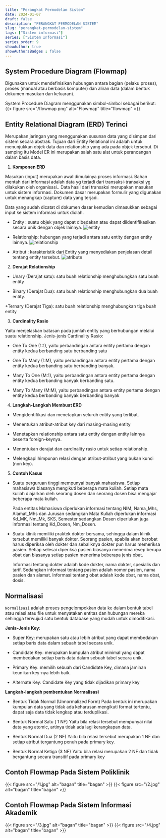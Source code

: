 ```yaml
---
title: "Perangkat Permodelan Sistem"
date: 2024-01-07
draft: false
description: "PERANGKAT PERMODELAN SISTEM"
slug: "perangkat-permodelan-sistem"
tags: ["Sistem informasi"]
series: ["Sistem Informasi"]
series_order: 9
showAuthor: true
showAuthorsBadges : false
---
```


## System Procedure Diagram (Flowmap)
Digunakan untuk mendefinisikan hubungan antara bagian (pelaku proses), proses (manual atau berbasis komputer) dan aliran data (dalam bentuk dokumen masukan dan keluaran).

System Procedure Diagram menggunakan simbol-simbol sebagai berikut:
{{< figure src="/flowmap.png" alt="Flowmap" title="flowmap" >}}

## Entity Relational Diagram (ERD) Terinci

Merupakan jaringan yang menggunakan susunan data yang disimpan dari sistem secara abstrak. Tujuan dari Entity Relational ini adalah untuk menunjukkan objek data dan relationship yang ada pada objek tersebut. Di samping itu Model ER ini merupakan salah satu alat untuk perancangan dalam basis data.

1. **Komponen ERD**

Masukan (input) merupakan awal dimulainya proses informasi. Bahan mentah dari informasi adalah data yg terjadi dari transaksi-transaksi yg dilakukan oleh organisasi.. Data hasil dari transaksi merupakan masukan untuk sistem informasi. Dokumen dasar merupakan formulir yang digunakan untuk menangkap (capture) data yang terjadi. 

Data yang sudah dicatat di dokumen dasar kemudian dimasukkan sebagai input ke sistem informasi untuk diolah.

+ Entity : suatu objek yang dapat dibedakan atau dapat diidentifikasikan secara unik dengan objek lainnya.
![entity](https://ahmadmaulana120504.netlify.app/Public/1.png "Entity simbol")

+ Relationship: hubungan yang terjadi antara satu entity dengan entity lainnya.
![relationship](https://ahmadmaulana120504.netlify.app/Public/2.png "Relationship simbol")

+ Atribut : karakteristik dari Entity yang menyediakan penjelasan detail tentang entity tersebut.
![atribute](https://ahmadmaulana120504.netlify.app/Public/3.png "Atribut simbol")

2. **Derajat Relationship**

+ Unary (Derajat satu): satu buah relationship menghubungkan satu buah entity

+ Binary (Derajat Dua): satu buah relationship menghubungkan dua buah entity.

+Ternary (Derajat Tiga): satu buah relationship menghubungkan tiga buah entity

3. **Cardinality Rasio**

Yaitu menjelaskan batasan pada jumlah entity yang berhubungan melalui suatu relationship. Jenis-jenis Cardinality Rasio:
+ One To One (1:1), yaitu perbandingan antara entity pertama dengan entity kedua berbanding satu berbanding satu

+ One To Many (1:M), yaitu perbandingan antara entity pertama dengan entity kedua berbanding satu berbanding banyak.

+ Many To One (M:1), yaitu perbandingan antara entity pertama dengan entity kedua berbanding banyak berbanding satu.

+ Many To Many (M:M), yaitu perbandingan antara entity pertama dengan entity kedua berbanding banyak berbanding banyak

4. **Langkah-Langkah Membuat ERD**

+ Mengidentifikasi dan menetapkan seluruh entity yang terlibat.

+ Menentukan atribut-atribut key dari masing-masing entity

+ Menetapkan relationship antara satu entity dengan entity lainnya beserta foreign-keynya.

+ Menentukan derajat dan cardinality rasio untuk setiap relationship.

+ Melengkapi himpunan relasi dengan atribut-atribut yang bukan kunci (non key).

5. **Contoh Kasus**

+ Suatu perguruan tinggi mempunyai banyak mahasiswa. Setiap mahasiswa biasanya mengikuti beberapa mata kuliah. Setiap mata kuliah diajarkan oleh seorang dosen dan seorang dosen bisa mengajar beberapa mata kuliah. 

    Pada entitas Mahasiswa diperlukan informasi tentang NIM, Nama_Mhs, Alamat_Mhs dan Jurusan sedangkan Mata Kuliah diperlukan informasi Kd_MK, Nm_Mk, SKS, Semester sedangkan Dosen diperlukan juga informasi tentang Kd_Dosen, Nm_Dosen.

+ Suatu klinik memiliki praktek dokter bersama, sehingga dalam klinik tersebut memiliki banyak dokter. Seorang pasien, apabila akan berobat harus diperiksa oleh dokter dan sebaliknya dokter pun harus memeriksa pasien. Setiap selesai diperiksa pasien biasanya menerima resep berupa obat dan biasanya setiap pasien menerima beberapa jenis obat.

    Informasi tentang dokter adalah kode dokter, nama dokter, spesialis dan tarif. Sedangkan informasi tentang pasien adalah nomor pasien, nama pasien dan alamat. Informasi tentang obat adalah kode obat, nama obat, dosis.

## Normalisasi

`Normalisasi` adalah proses pengelompokkan data ke dalam bentuk tabel atau relasi atau file untuk menyatakan entitas dan hubungan mereka sehingga terwujud satu bentuk database yang mudah untuk dimodifikasi.

**Jenis-Jenis Key:**

+ Super Key: merupakan satu atau lebih atribut yang dapat membedakan setiap baris data dalam sebuah tabel secara unik.

+ Candidate Key: merupakan kumpulan atribut minimal yang dapat membedakan setiap baris data dalam sebuah tabel secara unik.

+ Primary Key: memilih sebuah dari Candidate Key, dimana jaminan keunikan key-nya lebih baik.

+ Alternate Key: Candidate Key yang tidak dijadikan primary key


**Langkah-langkah pembentukan Normalisasi**

+ Bentuk Tidak Normal (Unnormalized Form)
Pada bentuk ini merupakan kumpulan data yang tidak ada keharusan mengikuti format tertentu, dapat saja data tidak lengkap atau terduplikasi.

+ Bentuk Normal Satu ( 1 NF)
Yaitu bila relasi tersebut mempunyai nilai data yang atomic, artinya tidak ada lagi kerangkapan data.

+ Bentuk Normal Dua (2 NF)
Yaitu bila relasi tersebut merupakan 1 NF dan setiap atribut tergantung penuh pada primary key.

+ Bentuk Normal Ketiga (3 NF)
Yaitu bila relasi merupakan 2 NF dan tidak bergantung secara transitif pada primary key

## Contoh Flowmap Pada Sistem Poliklinik

{{< figure src="/1.jpg" alt="bagan" title="bagan" >}}
{{< figure src="/2.jpg" alt="bagan" title="bagan" >}}

## Contoh Flowmap Pada Sistem Informasi Akademik
{{< figure src="/3.jpg" alt="bagan" title="bagan" >}}
{{< figure src="/4.jpg" alt="bagan" title="bagan" >}}
